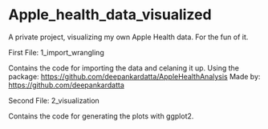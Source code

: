 # Apple_health_data_visualized
 A private project, visualizing my own Apple Health data. For the fun of it. 

 First File: 1_import_wrangling
 
 Contains the code for importing the data and celaning it up. 
 Using the package: 
 https://github.com/deepankardatta/AppleHealthAnalysis
 Made by:
 https://github.com/deepankardatta

Second File: 2_visualization

Contains the code for generating the plots with ggplot2. 
